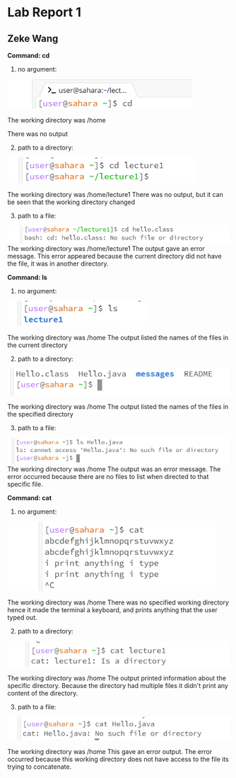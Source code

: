 # Lab Report  1 
## Zeke Wang


**Command: cd**
1. no argument:

![Image](cd1.png)

The working directory was /home

There was no output

2. path to a directory:

![Image](cd2.png)

The working directory was /home/lecture1
There was no output, but it can be seen that the working directory changed

3. path to a file:
   
![Image](cd3.png)
The working directory was /home/lecture1
The output gave an error message. This error appeared because the current directory did not have the file, it was in another directory.


**Command: ls**
1. no argument:

![Image](ls1.png)

The working directory was /home
The output listed the names of the files in the current directory

2. path to a directory:
   
![Image](ls2.png)

The working directory was /home
The output listed the names of the files in the specified directory

3. path to a file:
   
![Image](ls3.png)
The working directory was /home
The output was an error message. The error occurred because there are no files to list when directed to that specific file. 

**Command: cat**
1. no argument:
   
![Image](cat1.png)

The working directory was /home
There was no specified working directory hence it made the terminal a keyboard, and prints anything that the user typed out. 

2. path to a directory:
   
![Image](cat2.png)

The working directory was /home
The output printed information about the specific directory. Because the directory had multiple files it didn't print any content of the directory. 

3. path to a file:
   
![Image](cat3.png)

The working directory was /home
This gave an error output. The error occurred because this working directory does not have access to the file its trying to concatenate.

